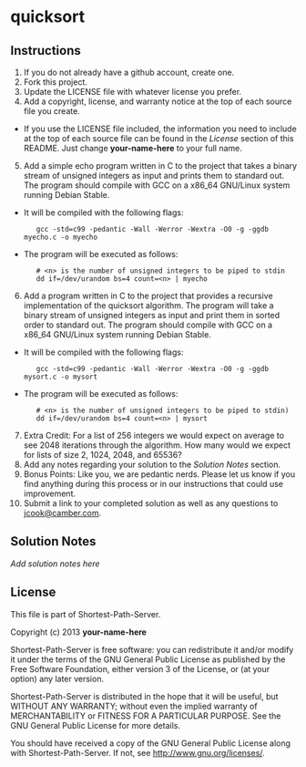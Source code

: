 quicksort
=========

Instructions
------------

1. If you do not already have a github account, create one.
2. Fork this project.
3. Update the LICENSE file with whatever license you prefer.
4. Add a copyright, license, and warranty notice at the top of each source file
   you create.
 * If you use the LICENSE file included, the information you need to include at
   the top of each source file can be found in the *License* section of this
   README. Just change __your-name-here__ to your full name.
5. Add a simple echo program written in C to the project that takes a binary
   stream of unsigned integers as input and prints them to standard out. The
   program should compile with GCC on a x86\_64 GNU/Linux system running Debian
   Stable.
 * It will be compiled with the following flags:

          gcc -std=c99 -pedantic -Wall -Werror -Wextra -O0 -g -ggdb myecho.c -o myecho
 * The program will be executed as follows:

          # <n> is the number of unsigned integers to be piped to stdin
          dd if=/dev/urandom bs=4 count=<n> | myecho
6. Add a program written in C to the project that provides a recursive
   implementation of the quicksort algorithm. The program will take a binary
   stream of unsigned integers as input and print them in sorted order to
   standard out.  The program should compile with GCC on a x86\_64 GNU/Linux
   system running Debian Stable.
 * It will be compiled with the following flags:

          gcc -std=c99 -pedantic -Wall -Werror -Wextra -O0 -g -ggdb mysort.c -o mysort
 * The program will be executed as follows:

          # <n> is the number of unsigned integers to be piped to stdin)
          dd if=/dev/urandom bs=4 count=<n> | mysort
7. Extra Credit: For a list of 256 integers we would expect on average to see
   2048 iterations through the algorithm.  How many would we expect for lists
   of size 2, 1024, 2048, and 65536?
8. Add any notes regarding your solution to the *Solution Notes* section.
9. Bonus Points: Like you, we are pedantic nerds. Please let us know if you
   find anything during this process or in our instructions that could use
   improvement.
10. Submit a link to your completed solution as well as any questions to
   <jcook@camber.com>.


Solution Notes
--------------

*Add solution notes here*


License
-------

This file is part of Shortest-Path-Server.

Copyright (c) 2013 __your-name-here__

Shortest-Path-Server is free software: you can redistribute it and/or modify it
under the terms of the GNU General Public License as published by the Free
Software Foundation, either version 3 of the License, or (at your option) any
later version.

Shortest-Path-Server is distributed in the hope that it will be useful, but
WITHOUT ANY WARRANTY; without even the implied warranty of MERCHANTABILITY or
FITNESS FOR A PARTICULAR PURPOSE.  See the GNU General Public License for more
details.

You should have received a copy of the GNU General Public License along with
Shortest-Path-Server.  If not, see <http://www.gnu.org/licenses/>.
